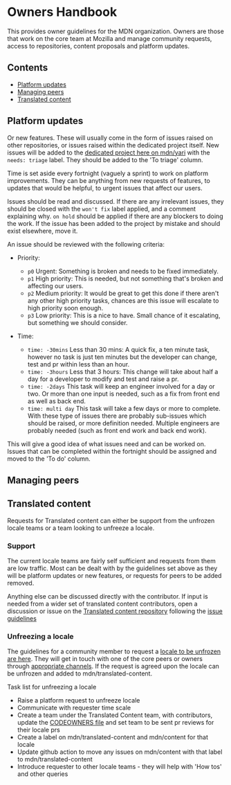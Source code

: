# Owners Handbook

This provides owner guidelines for the MDN organization. Owners are those that work on the core team at Mozilla and manage community requests, access to repositories, content proposals and platform updates.

## Contents

- [Platform updates](#platform-updates)
- [Managing peers]()
- [Translated content](#translated-content)

## Platform updates

Or new features. These will usually come in the form of issues raised on other repositories, or issues raised within the dedicated project itself. New issues will be added to the [dedicated project here on mdn/yari](https://github.com/mdn/yari/projects/11) with the `needs: triage` label. They should be added to the 'To triage' column.

Time is set aside every fortnight (vaguely a sprint) to work on platform improvements. They can be anything from new requests of features, to updates that would be helpful, to urgent issues that affect our users.

Issues should be read and discussed. If there are any irrelevant issues, they should be closed with the `won't fix` label applied, and a comment explaining why. `on hold` should be applied if there are any blockers to doing the work. If the issue has been added to the project by mistake and should exist elsewhere, move it.

An issue should be reviewed with the following criteria:

- Priority:
   - `p0` Urgent: Something is broken and needs to be fixed immediately.
   - `p1` High priority: This is needed, but not something that's broken and affecting our users.
   - `p2` Medium priority: It would be great to get this done if there aren't any other high priority tasks, chances are this issue will escalate to high priority soon enough.
   - `p3` Low priority: This is a nice to have. Small chance of it escalating, but something we should consider.

- Time:
   - `time: -30mins` Less than 30 mins: A quick fix, a ten minute task, however no task is just ten minutes but the developer can change, test and pr within less than an hour.
   - `time: -3hours` Less that 3 hours: This change will take about half a day for a developer to modify and test and raise a pr.
   - `time: -2days` This task will keep an engineer involved for a day or two. Or more than one input is needed, such as a fix from front end as well as back end.
   - `time: multi day` This task will take a few days or more to complete. With these type of issues there are probably sub-issues which should be raised, or more definition needed. Multiple engineers are probably needed (such as front end work and back end work).

This will give a good idea of what issues need and can be worked on. Issues that can be completed within the fortnight should be assigned and moved to the 'To do' column.


## Managing peers

## Translated content

Requests for Translated content can either be support from the unfrozen locale teams or a team looking to unfreeze a locale.

### Support

The current locale teams are fairly self sufficient and requests from them are low traffic. Most can be dealt with by the guidelines set above as they will be platform updates or new features, or requests for peers to be added removed.

Anything else can be discussed directly with the contributor. If input is needed from a wider set of translated content contributors, open a discussion or issue on the [Translated content repository](https://github.com/mdn/translated-content) following the [issue guidelines]()

### Unfreezing a locale

The guidelines for a community member to request a [locale to be unfrozen are here](https://github.com/mdn/translated-content/blob/main/PEERS_GUIDELINES.md#activating-a-locale). They will get in touch with one of the core peers or owners through [appropriate channels](). If the request is agreed upon the locale can be unfrozen and added to mdn/translated-content.

Task list for unfreezing a locale

- Raise a platform request to unfreeze locale
- Communicate with requester time scale
- Create a team under the Translated Content team, with contributors, update the [CODEOWNERS file](https://github.com/mdn/translated-content/blob/main/.github/CODEOWNERS) and set team to be sent pr reviews for their locale prs
- Create a label on mdn/translated-content and mdn/content for that locale
- Update github action to move any issues on mdn/content with that label to mdn/translated-content
- Introduce requester to other locale teams - they will help with 'How tos' and other queries


